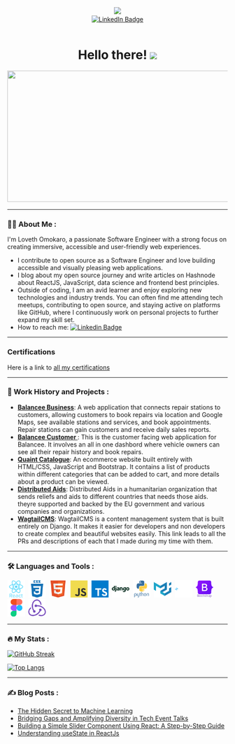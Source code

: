 <div id="header" align="center">
  <img src="https://media.giphy.com/media/rqd9R3yaDy16a8kDC1/giphy.gif" width="100"/>
  <div id="badges">
    <a href="https://www.linkedin.com/in/loveth-omokaro-4620b9122">
      <img src="https://img.shields.io/badge/LinkedIn-blue?style=for-the-badge&logo=linkedin&logoColor=white" alt="LinkedIn Badge"/>
    </a>
  </div>
  <img src="https://komarev.com/ghpvc/?username=Lovelyfin00&style=flat-square&color=blue" alt=""/>
  <h1>
    Hello there!
    <img src="https://media.giphy.com/media/hvRJCLFzcasrR4ia7z/giphy.gif" width="30px"/>
</h1>
</div>
<div align="center">
  <img src="https://media.giphy.com/media/dWesBcTLavkZuG35MI/giphy.gif" width="600" height="300"/>
</div>
<hr/>

### :woman_technologist: About Me :
I'm Loveth Omokaro, a passionate Software Engineer with a strong focus on creating immersive, accessible and user-friendly web experiences. 
- I contribute to open source as a Software Engineer and love building accessible and visually pleasing web applications.
- I blog about my open source journey and write articles on Hashnode about ReactJS, JavaScript, data science and frontend best principles.
- Outside of coding, I am an avid learner and enjoy exploring new technologies and industry trends. You can often find me attending tech meetups, contributing to open source, and staying active on platforms like GitHub, where I continuously work on personal projects to further expand my skill set.
- How to reach me: [![Linkedin Badge](https://img.shields.io/badge/-Loveth-blue?style=flat&logo=Linkedin&logoColor=white)](https://www.linkedin.com/in/loveth-omokaro-4620b9122)
<hr/>

### Certifications
Here is a link to [all my certifications](https://drive.google.com/drive/folders/1x9lmEa-5-qSGZCJz2wDcWIw-si3TyNh1)

<hr/>

### :link: Work History and Projects :
- **[Balancee Business](https://business.balancee.app)**: A web application that connects repair stations to customers, allowing customers to book repairs via location and Google Maps, see available stations and services, and book appointments. Repair stations can gain customers and receive daily sales reports.
- **[Balancee Customer ](https://customer.balancee.app)**: This is the customer facing web application for Balancee. It involves an all in one dashbord where vehicle owners can see all their repair history and book repairs.
- **[Quaint Catalogue](https://lovelyfin00.github.io/quaint-catalogue/)**: An ecommerce website built entirely with HTML/CSS, JavaScript and Bootstrap. It contains a list of products within different categories that can be added to cart, and more details about a product can be viewed.
- **[Distributed Aids](https://distributeaid.org/)**: Distributed Aids in a humanitarian organization that sends reliefs and aids to different countries that needs those aids. theyre supported and backed by the EU government and various companies and organizations.
- **[WagtailCMS](https://gist.github.com/Lovelyfin00/ad8b0087834365515e6787e35be35d24)**: WagtailCMS is a content management system that is built entirely on Django. It makes it easier for developers and non developers to create complex and beautiful websites easily. This link leads to all the PRs and descriptions of each that I made during my time with them.

<hr/>

### :hammer_and_wrench: Languages and Tools :
<div>
  <img src="https://github.com/devicons/devicon/blob/master/icons/react/react-original-wordmark.svg" title="React" alt="React" width="40" height="40"/>&nbsp;
  <img src="https://github.com/devicons/devicon/blob/master/icons/css3/css3-plain-wordmark.svg"  title="CSS3" alt="CSS" width="40" height="40"/>&nbsp;
  <img src="https://github.com/devicons/devicon/blob/master/icons/html5/html5-original.svg" title="HTML5" alt="HTML" width="40" height="40"/>&nbsp;
  <img src="https://github.com/devicons/devicon/blob/master/icons/javascript/javascript-original.svg" title="JavaScript" alt="JavaScript" width="40" height="40"/>&nbsp;
  <img src="https://github.com/devicons/devicon/blob/master/icons/typescript/typescript-original.svg" title="TypeScript" alt="TypeScript" width="40" height="40"/>&nbsp;
  <img src="https://github.com/devicons/devicon/blob/master/icons/django/django-plain-wordmark.svg" title="Django" alt="Django" width="40" height="40"/>&nbsp;
  <img src="https://github.com/devicons/devicon/blob/master/icons/python/python-original-wordmark.svg" title="Python" alt="Python" width="40" height="40"/>&nbsp;
  <img src="https://github.com/devicons/devicon/blob/master/icons/materialui/materialui-original.svg" title="Material UI" alt="Material UI" width="40" height="40"/>&nbsp;
  <img src="https://github.com/devicons/devicon/blob/master/icons/tailwindcss/tailwindcss-original-wordmark.svg" alt="Tailwind" width="40" height="40"/>&nbsp;
  <img src="https://github.com/devicons/devicon/blob/master/icons/bootstrap/bootstrap-original-wordmark.svg" title="Boostrap" alt="Bootstrap" width="40" height="40"/>&nbsp;
  <img src="https://github.com/devicons/devicon/blob/master/icons/figma/figma-original.svg" title="Figma" alt="Figma" width="40" height="40"/>&nbsp;
  <img src="https://github.com/devicons/devicon/blob/master/icons/redux/redux-original.svg" title="Redux" alt="Redux " width="40" height="40"/>&nbsp;
</div>

<hr/>

### :fire: My Stats :

[![GitHub Streak](http://github-readme-streak-stats.herokuapp.com?user=Lovelyfin00&theme=light&background=FFFFFF)](https://git.io/streak-stats)

[![Top Langs](https://github-readme-stats.vercel.app/api/top-langs/?username=Lovelyfin00&layout=compact&theme=vision-friendly-light)](https://github.com/anuraghazra/github-readme-stats)

<hr/>

### :writing_hand: Blog Posts :

<!-- BLOG-POST-LIST:START -->
- [The Hidden Secret to Machine Learning](https://lovethomokaro.hashnode.dev/the-hidden-secret-to-machine-learning)
- [Bridging Gaps and Amplifying Diversity in Tech Event Talks](https://lovethomokaro.hashnode.dev/bridging-gaps-and-amplifying-diversity-in-tech-event-talks)
- [Building a Simple Slider Component Using React: A Step-by-Step Guide](https://lovethomokaro.hashnode.dev/building-a-simple-slider-component-using-react-a-step-by-step-guide)
- [Understanding useState in ReactJs](https://lovethomokaro.hashnode.dev/understanding-usestate-in-reactjs)
<!-- BLOG-POST-LIST:END -->
  
